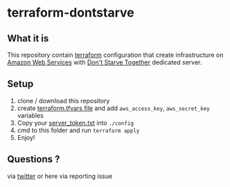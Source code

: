 # terraform-dontstarve

## What it is
This repository contain [terraform](https://terraform.io/intro/index.html) configuration that create infrastructure on [Amazon Web Services](https://aws.amazon.com/) with [Don't Starve Together](http://store.steampowered.com/app/322330/) dedicated server.

## Setup

1. clone / download this repository
2. create [terraform.tfvars file](https://terraform.io/intro/getting-started/variables.html) and add `aws_access_key`, `aws_secret_key` variables
3. Copy your [server_token.txt](http://dont-starve-game.wikia.com/wiki/Guides/Don%E2%80%99t_Starve_Together_Dedicated_Servers#Server_Tokens) into `./config`
4. cmd to this folder and run `terraform apply`
5. Enjoy!

## Questions ?

via [twitter](https://twitter.com/sawiczpawel) or here via reporting issue
